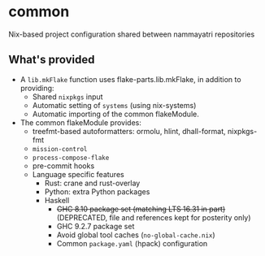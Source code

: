 # common

Nix-based project configuration shared between nammayatri repositories

## What's provided

- A `lib.mkFlake` function uses flake-parts.lib.mkFlake, in addition to providing:
  - Shared `nixpkgs` input
  - Automatic setting of `systems` (using nix-systems)
  - Automatic importing of the common flakeModule.
- The common flakeModule provides:
  - treefmt-based autoformatters: ormolu, hlint, dhall-format, nixpkgs-fmt
  - `mission-control`
  - `process-compose-flake`
  - pre-commit hooks
  - Language specific features
    - Rust: crane and rust-overlay
    - Python: extra Python packages
    - Haskell
      - ~~GHC 8.10 package set (matching LTS 16.31 in part)~~ (DEPRECATED, file and references kept for posterity only)
      - GHC 9.2.7 package set
      - Avoid global tool caches (`no-global-cache.nix`)
      - Common `package.yaml` (hpack) configuration
